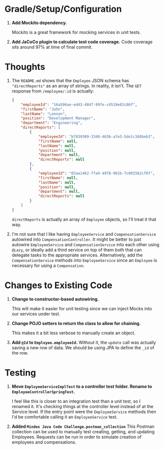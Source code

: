 # Gradle/Setup/Configuration
1. **Add Mockito dependency.**

    Mockito is a great framework for mocking services in unit tests.

2. **Add JaCoCo plugin to calculate test code coverage.**
    Code coverage sits around 97% at time of final commit.

# Thoughts
1. The `README.md` shows that the `Employee` JSON schema has `"directReports"` as an array of strings.
    In reality, it isn't. The `GET` response from `/employee/:id` is actually:
    ```json
    {
        "employeeId": "16a596ae-edd3-4847-99fe-c4518e82c86f",
        "firstName": "John",
        "lastName": "Lennon",
        "position": "Development Manager",
        "department": "Engineering",
        "directReports": [
            {
                "employeeId": "b7839309-3348-463b-a7e3-5de1c168beb3",
                "firstName": null,
                "lastName": null,
                "position": null,
                "department": null,
                "directReports": null
            },
            {
                "employeeId": "03aa1462-ffa9-4978-901b-7c001562cf6f",
                "firstName": null,
                "lastName": null,
                "position": null,
                "department": null,
                "directReports": null
            }
        ]
    }
    ```
   `directReports` is actually an array of `Employee` objects, so I'll treat it that way.

2. I'm not sure that I like having `EmployeeService` and `CompensationService` autowired into
    `CompensationController`. It might be better to just autowire `EmployeeService` and `CompensationService`
    into each other using `@Lazy`, or ideally add a third service on top of them both that can delegate tasks
    to the appropriate services. Alternatively, add the `CompensationService` methods into `EmployeeService`
    since an `Employee` is necessary for using a `Compensation`.


# Changes to Existing Code

1. **Change to constructor-based autowiring.**

    This will make it easier for unit testing since we can inject Mocks into our services under test.

2. **Change POJO setters to return the class to allow for chaining.**

    This makes it a bit less verbose to manually create an object.

3. **Add `@Id` to `Employee.employeeId`.**
    Without it, the `update` call was actually saving a new row of data. We should
    be using JPA to define the `_id` of the row.

# Testing

1. **Move `EmployeeServiceImplTest` to a controller test folder. Rename to `EmployeeControllerSpringTest`.**

   I feel like this is closer to an integration test than a unit test, so I renamed it. It's checking things
   at the controller level instead of at the Service level. If the entry point were the `EmployeeService` methods
   then I'd be comfortable calling it an `EmployeeService` test.

2. **Added `Mindex Java Code Challenge.postman_collection`**
    This Postman collection can be used to manually test creating, getting, and updating Employees.
    Requests can be run in order to simulate creation of employees and compensations.
